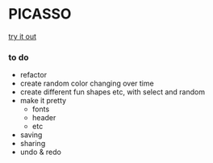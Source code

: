 # PICASSO
[try it out](http://philipcastiglione.github.io/picasso/)

### to do
- refactor
- create random color changing over time
- create different fun shapes etc, with select and random
- make it pretty
    - fonts
    - header
    - etc
- saving
- sharing
- undo & redo
